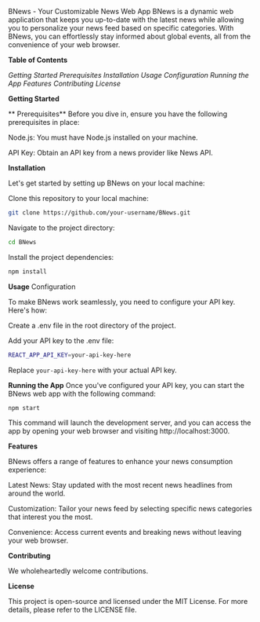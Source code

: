 BNews - Your Customizable News Web App
BNews is a dynamic web application that keeps you up-to-date with the latest news while allowing you to personalize your news feed based on specific categories. With BNews, you can effortlessly stay informed about global events, all from the convenience of your web browser.




 
**Table of Contents**


*Getting Started
Prerequisites
Installation
Usage
Configuration
Running the App
Features
Contributing
License*
 
**Getting Started**

 
** Prerequisites**
Before you dive in, ensure you have the following prerequisites in place:

Node.js: You must have Node.js installed on your machine.

API Key: Obtain an API key from a news provider like News API.


**Installation**

Let's get started by setting up BNews on your local machine:

Clone this repository to your local machine:

```bash
git clone https://github.com/your-username/BNews.git
```

Navigate to the project directory:

```bash
cd BNews
```

Install the project dependencies:

```bash
npm install
```
**Usage**
Configuration


To make BNews work seamlessly, you need to configure your API key. Here's how:

Create a .env file in the root directory of the project.

Add your API key to the .env file:

```bash
REACT_APP_API_KEY=your-api-key-here
```

Replace `your-api-key-here` with your actual API key.

**Running the App**
Once you've configured your API key, you can start the BNews web app with the following command:


```bash
npm start
```

This command will launch the development server, and you can access the app by opening your web browser and visiting http://localhost:3000.

**Features**

BNews offers a range of features to enhance your news consumption experience:

Latest News: Stay updated with the most recent news headlines from around the world.

Customization: Tailor your news feed by selecting specific news categories that interest you the most.

Convenience: Access current events and breaking news without leaving your web browser.

**Contributing**

We wholeheartedly welcome contributions.

**License**

This project is open-source and licensed under the MIT License. For more details, please refer to the LICENSE file.
